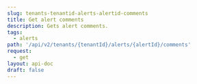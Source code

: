 ```yaml
---
slug: tenants-tenantid-alerts-alertid-comments
title: Get alert comments
description: Gets alert comments.
tags:
  - alerts
path: '/api/v2/tenants/{tenantId}/alerts/{alertId}/comments'
request:
  - get
layout: api-doc
draft: false
---
```

